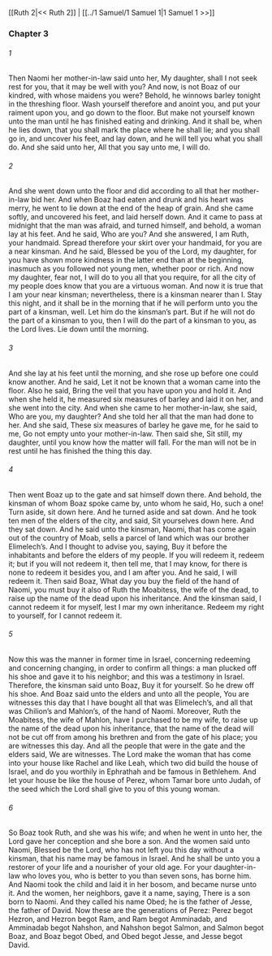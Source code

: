 [[Ruth 2|<< Ruth 2]]  |  [[../1 Samuel/1 Samuel 1|1 Samuel 1 >>]]

### Chapter 3
###### 1
Then Naomi her mother-in-law said unto her, My daughter, shall I not seek rest for you, that it may be well with you? And now, is not Boaz of our kindred, with whose maidens you were? Behold, he winnows barley tonight in the threshing floor. Wash yourself therefore and anoint you, and put your raiment upon you, and go down to the floor. But make not yourself known unto the man until he has finished eating and drinking. And it shall be, when he lies down, that you shall mark the place where he shall lie; and you shall go in, and uncover his feet, and lay down, and he will tell you what you shall do. And she said unto her, All that you say unto me, I will do.

###### 2
And she went down unto the floor and did according to all that her mother-in-law bid her. And when Boaz had eaten and drunk and his heart was merry, he went to lie down at the end of the heap of grain. And she came softly, and uncovered his feet, and laid herself down. And it came to pass at midnight that the man was afraid, and turned himself, and behold, a woman lay at his feet. And he said, Who are you? And she answered, I am Ruth, your handmaid. Spread therefore your skirt over your handmaid, for you are a near kinsman. And he said, Blessed be you of the Lord, my daughter, for you have shown more kindness in the latter end than at the beginning, inasmuch as you followed not young men, whether poor or rich. And now my daughter, fear not, I will do to you all that you require, for all the city of my people does know that you are a virtuous woman. And now it is true that I am your near kinsman; nevertheless, there is a kinsman nearer than I. Stay this night, and it shall be in the morning that if he will perform unto you the part of a kinsman, well. Let him do the kinsman’s part. But if he will not do the part of a kinsman to you, then I will do the part of a kinsman to you, as the Lord lives. Lie down until the morning.

###### 3
And she lay at his feet until the morning, and she rose up before one could know another. And he said, Let it not be known that a woman came into the floor. Also he said, Bring the veil that you have upon you and hold it. And when she held it, he measured six measures of barley and laid it on her, and she went into the city. And when she came to her mother-in-law, she said, Who are you, my daughter? And she told her all that the man had done to her. And she said, These six measures of barley he gave me, for he said to me, Go not empty unto your mother-in-law. Then said she, Sit still, my daughter, until you know how the matter will fall. For the man will not be in rest until he has finished the thing this day.

###### 4
Then went Boaz up to the gate and sat himself down there. And behold, the kinsman of whom Boaz spoke came by, unto whom he said, Ho, such a one! Turn aside, sit down here. And he turned aside and sat down. And he took ten men of the elders of the city, and said, Sit yourselves down here. And they sat down. And he said unto the kinsman, Naomi, that has come again out of the country of Moab, sells a parcel of land which was our brother Elimelech’s. And I thought to advise you, saying, Buy it before the inhabitants and before the elders of my people. If you will redeem it, redeem it; but if you will not redeem it, then tell me, that I may know, for there is none to redeem it besides you, and I am after you. And he said, I will redeem it. Then said Boaz, What day you buy the field of the hand of Naomi, you must buy it also of Ruth the Moabitess, the wife of the dead, to raise up the name of the dead upon his inheritance. And the kinsman said, I cannot redeem it for myself, lest I mar my own inheritance. Redeem my right to yourself, for I cannot redeem it.

###### 5
Now this was the manner in former time in Israel, concerning redeeming and concerning changing, in order to confirm all things: a man plucked off his shoe and gave it to his neighbor; and this was a testimony in Israel. Therefore, the kinsman said unto Boaz, Buy it for yourself. So he drew off his shoe. And Boaz said unto the elders and unto all the people, You are witnesses this day that I have bought all that was Elimelech’s, and all that was Chilion’s and Mahlon’s, of the hand of Naomi. Moreover, Ruth the Moabitess, the wife of Mahlon, have I purchased to be my wife, to raise up the name of the dead upon his inheritance, that the name of the dead will not be cut off from among his brethren and from the gate of his place; you are witnesses this day. And all the people that were in the gate and the elders said, We are witnesses. The Lord make the woman that has come into your house like Rachel and like Leah, which two did build the house of Israel, and do you worthily in Ephrathah and be famous in Bethlehem. And let your house be like the house of Perez, whom Tamar bore unto Judah, of the seed which the Lord shall give to you of this young woman.

###### 6
So Boaz took Ruth, and she was his wife; and when he went in unto her, the Lord gave her conception and she bore a son. And the women said unto Naomi, Blessed be the Lord, who has not left you this day without a kinsman, that his name may be famous in Israel. And he shall be unto you a restorer of your life and a nourisher of your old age. For your daughter-in-law who loves you, who is better to you than seven sons, has borne him. And Naomi took the child and laid it in her bosom, and became nurse unto it. And the women, her neighbors, gave it a name, saying, There is a son born to Naomi. And they called his name Obed; he is the father of Jesse, the father of David. Now these are the generations of Perez: Perez begot Hezron, and Hezron begot Ram, and Ram begot Amminadab, and Amminadab begot Nahshon, and Nahshon begot Salmon, and Salmon begot Boaz, and Boaz begot Obed, and Obed begot Jesse, and Jesse begot David.